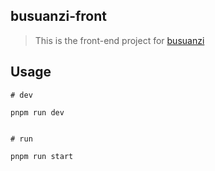 ## busuanzi-front

> This is the front-end project for [busuanzi](https://github.com/soxft/busuanzi)

## Usage

```shell
# dev

pnpm run dev


# run

pnpm run start
```